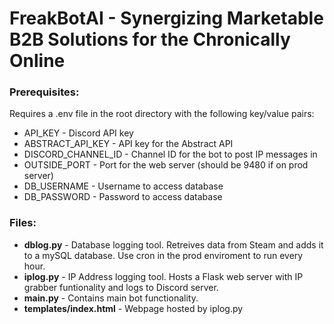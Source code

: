 # FreakBotAI - Synergizing Marketable B2B Solutions for the Chronically Online
### Prerequisites:
Requires a .env file in the root directory with the following key/value pairs:  

- API_KEY - Discord API key  
- ABSTRACT_API_KEY - API key for the Abstract API  
- DISCORD_CHANNEL_ID - Channel ID for the bot to post IP messages in  
- OUTSIDE_PORT - Port for the web server (should be 9480 if on prod server)  
- DB_USERNAME - Username to access database  
- DB_PASSWORD - Password to access database  

### Files:  
- **dblog.py** - Database logging tool. Retreives data from Steam and adds it to a mySQL database. Use cron in the prod enviroment to run every hour.
- **iplog.py** - IP Address logging tool. Hosts a Flask web server with IP grabber funtionality and logs to Discord server.
- **main.py** - Contains main bot functionality.
- **templates/index.html** - Webpage hosted by iplog.py

